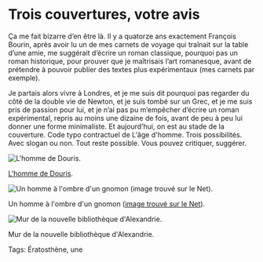 # Trois couvertures, votre avis

Ça me fait bizarre d’en être là. Il y a quatorze ans exactement François Bourin, après avoir lu un de mes carnets de voyage qui traînait sur la table d’une amie, me suggérait d’écrire un roman classique, pourquoi pas un roman historique, pour prouver que je maîtrisais l’art romanesque, avant de prétendre à pouvoir publier des textes plus expérimentaux (mes carnets par exemple).

Je partais alors vivre à Londres, et je me suis dit pourquoi pas regarder du côté de la double vie de Newton, et je suis tombé sur un Grec, et je me suis pris de passion pour lui, et je n’ai pas pu m’empêcher d’écrire un roman expérimental, repris au moins une dizaine de fois, avant de peu à peu lui donner une forme minimaliste. Et aujourd’hui, on est au stade de la couverture. Code typo contractuel de L'âge d'homme. Trois possibilités. Avec slogan ou non. Tout reste possible. Vous pouvez critiquer, suggérer.

![L'homme de Douris.](https://tcrouzet.com/images_tc/2014/05/cover-1.jpg)

[L'homme de Douris](http://www.perseus.tufts.edu/hopper/artifact%3Bjsessionid=79B63DFDEEB187321BD0E7ECFACA55E2?name=Berlin+F+2285&object=Vase).

![Un homme à l'ombre d'un gnomon (image trouvé sur le Net).](https://tcrouzet.com/images_tc/2014/05/cover-2.jpg)

Un homme à l'ombre d'un gnomon ([image trouvé sur le Net](http://negativefeedback.deviantart.com/art/Gnomon-The-time-eccentric-In-the-shadow-438652217)).

![Mur de la nouvelle bibliothèque d'Alexandrie.](https://tcrouzet.com/images_tc/2014/05/cover-3.jpg)

Mur de la nouvelle bibliothèque d'Alexandrie.



Tags: Ératosthène, une